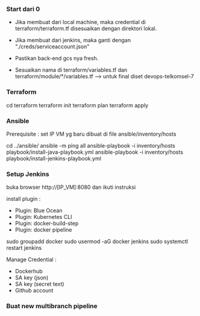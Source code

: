 ### Start dari 0 

* Jika membuat dari local machine, maka credential di terraform/terraform.tf disesuaikan dengan direktori lokal.
* Jika membuat dari jenkins, maka ganti dengan "./creds/serviceaccount.json"

* Pastikan back-end gcs nya fresh.
* Sesuaikan nama di terraform/variables.tf dan terraform/module/*/variables.tf --> untuk final diset devops-telkomsel-7

### Terraform
cd terraform
terraform init
terraform plan
terraform apply

### Ansible
Prerequisite : set IP VM yg baru dibuat di file ansible/inventory/hosts

cd ../ansible/
ansible -m ping all
ansible-playbook -i inventory/hosts playbook/install-java-playbook.yml
ansible-playbook -i inventory/hosts playbook/install-jenkins-playbook.yml


### Setup Jenkins
buka browser http://[IP_VM]:8080 dan ikuti instruksi

install plugin :
-	Plugin: Blue Ocean
-	Plugin: Kubernetes CLI
-	Plugin: docker-build-step
-	Plugin: docker pipeline

sudo groupadd docker
sudo usermod -aG docker jenkins
sudo systemctl restart jenkins

Manage Credential :
- Dockerhub
- SA key (json)
- SA key (secret text)
- Github account

### Buat new multibranch pipeline

